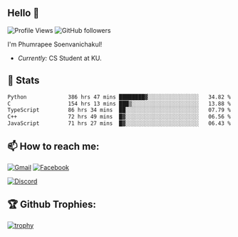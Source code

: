 
<h2>Hello 👋</h2> 

![Profile Views](https://komarev.com/ghpvc/?username=Homiez09&label=Profile%20views&color=0e75b6&style=flat)
![GitHub followers](https://img.shields.io/github/followers/HomieZ09.svg?style=social&label=Follow)


I'm Phumrapee Soenvanichakul!

- <i>Currently:</i> CS Student at KU.

<h2>👀 Stats</h2>

<!--START_SECTION:waka-->

```txt
Python             386 hrs 47 mins ████████▓░░░░░░░░░░░░░░░░   34.82 %
C                  154 hrs 13 mins ███▒░░░░░░░░░░░░░░░░░░░░░   13.88 %
TypeScript         86 hrs 34 mins  ██░░░░░░░░░░░░░░░░░░░░░░░   07.79 %
C++                72 hrs 49 mins  █▓░░░░░░░░░░░░░░░░░░░░░░░   06.56 %
JavaScript         71 hrs 27 mins  █▓░░░░░░░░░░░░░░░░░░░░░░░   06.43 %
```

<!--END_SECTION:waka-->

<h2>📫 How to reach me:</h2>

<a href="mailto:phumrapeesoen1@gmail.com">![Gmail](https://img.shields.io/badge/Gmail-D14836?style=for-the-badge&logo=gmail&logoColor=white)</a> 
<a href="https://web.facebook.com/phumrapee.soenvanichakul.3/">![Facebook](https://img.shields.io/badge/Facebook-4267B2?style=for-the-badge&logo=facebook&logoColor=white)</a>

<a href="https://discord.gg/EWnAEUtFVm">![Discord](https://discord.c99.nl/widget/theme-1/297740667784921089.png)</a> 

<h2>🏆 Github Trophies:</h2>

[![trophy](https://github-profile-trophy.vercel.app/?username=Homiez09&theme=discord&row=1)](https://github.com/ryo-ma/github-profile-trophy)

